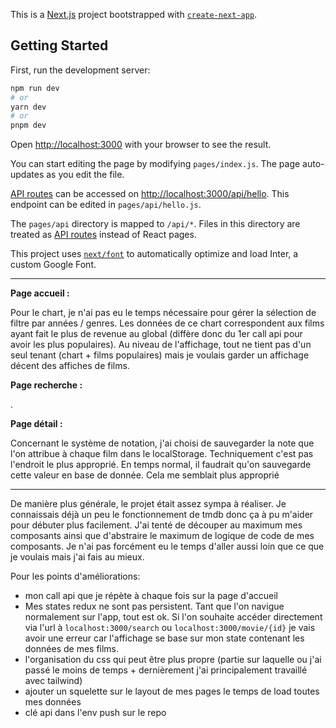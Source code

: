 This is a [Next.js](https://nextjs.org/) project bootstrapped with [`create-next-app`](https://github.com/vercel/next.js/tree/canary/packages/create-next-app).

## Getting Started

First, run the development server:

```bash
npm run dev
# or
yarn dev
# or
pnpm dev
```

Open [http://localhost:3000](http://localhost:3000) with your browser to see the result.

You can start editing the page by modifying `pages/index.js`. The page auto-updates as you edit the file.

[API routes](https://nextjs.org/docs/api-routes/introduction) can be accessed on [http://localhost:3000/api/hello](http://localhost:3000/api/hello). This endpoint can be edited in `pages/api/hello.js`.

The `pages/api` directory is mapped to `/api/*`. Files in this directory are treated as [API routes](https://nextjs.org/docs/api-routes/introduction) instead of React pages.

This project uses [`next/font`](https://nextjs.org/docs/basic-features/font-optimization) to automatically optimize and load Inter, a custom Google Font.

---

**Page accueil :**

Pour le chart, je n'ai pas eu le temps nécessaire pour gérer la sélection de filtre par années / genres. Les données de ce chart correspondent aux films ayant fait le plus de revenue au global (diffère donc du 1er call api pour avoir les plus populaires). Au niveau de l'affichage, tout ne tient pas d'un seul tenant (chart + films populaires) mais je voulais garder un affichage décent des affiches de films.

**Page recherche :**

.

**Page détail :**

Concernant le système de notation, j'ai choisi de sauvegarder la note que l'on attribue à chaque film dans le localStorage. Techniquement c'est pas l'endroit le plus approprié. En temps normal, il faudrait qu'on sauvegarde cette valeur en base de donnée. Cela me semblait plus approprié

---

De manière plus générale, le projet était assez sympa à réaliser. Je connaissais déjà un peu le fonctionnement de tmdb donc ça à pu m'aider pour débuter plus facilement. J'ai tenté de découper au maximum mes composants ainsi que d'abstraire le maximum de logique de code de mes composants. Je n'ai pas forcément eu le temps d'aller aussi loin que ce que je voulais mais j'ai fais au mieux.

Pour les points d'améliorations:

- mon call api que je répète à chaque fois sur la page d'accueil
- Mes states redux ne sont pas persistent. Tant que l'on navigue normalement sur l'app, tout est ok. Si l'on souhaite accéder directement via l'url à `localhost:3000/search` ou `localhost:3000/movie/{id}` je vais avoir une erreur car l'affichage se base sur mon state contenant les données de mes films.
- l'organisation du css qui peut être plus propre (partie sur laquelle ou j'ai passé le moins de temps + dernièrement j'ai principalement travaillé avec tailwind)
- ajouter un squelette sur le layout de mes pages le temps de load toutes mes données
- clé api dans l'env push sur le repo

